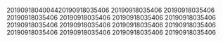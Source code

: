 2019091804004420190918035406
20190918035406
20190918035406
20190918035406
20190918035406
20190918035406
20190918035406
20190918035406
20190918035406
20190918035406
20190918035406
20190918035406
20190918035406
20190918035406
20190918035406
